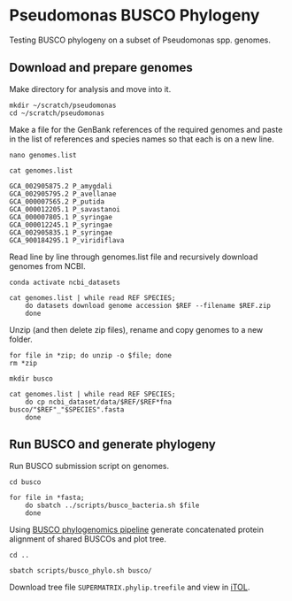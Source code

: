 # Pseudomonas BUSCO Phylogeny
Testing BUSCO phylogeny on a subset of Pseudomonas spp. genomes.

## Download and prepare genomes
Make directory for analysis and move into it.
```
mkdir ~/scratch/pseudomonas
cd ~/scratch/pseudomonas
```

Make a file for the GenBank references of the required genomes and paste in the list of references and species names so that each is on a new line.
```
nano genomes.list

cat genomes.list

GCA_002905875.2 P_amygdali
GCA_002905795.2 P_avellanae
GCA_000007565.2 P_putida
GCA_000012205.1 P_savastanoi
GCA_000007805.1 P_syringae
GCA_000012245.1 P_syringae
GCA_002905835.1 P_syringae
GCA_900184295.1 P_viridiflava
```

Read line by line through genomes.list file and recursively download genomes from NCBI.
```
conda activate ncbi_datasets

cat genomes.list | while read REF SPECIES;
    do datasets download genome accession $REF --filename $REF.zip
    done
```

Unzip (and then delete zip files), rename and copy genomes to a new folder.
```
for file in *zip; do unzip -o $file; done
rm *zip

mkdir busco

cat genomes.list | while read REF SPECIES;
    do cp ncbi_dataset/data/$REF/$REF*fna busco/"$REF"_"$SPECIES".fasta
    done
```

## Run BUSCO and generate phylogeny
Run BUSCO submission script on genomes.
```
cd busco

for file in *fasta;
    do sbatch ../scripts/busco_bacteria.sh $file
    done
```

Using [BUSCO phylogenomics pipeline](https://github.com/jamiemcg/BUSCO_phylogenomics) generate concatenated protein alignment of shared BUSCOs and plot tree.
```
cd ..

sbatch scripts/busco_phylo.sh busco/
```

Download tree file ```SUPERMATRIX.phylip.treefile``` and view in [iTOL](https://itol.embl.de/).